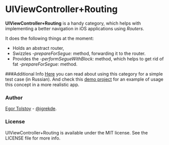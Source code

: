 # UIViewController+Routing

**UIViewController+Routing** is a handy category, which helps with implementing a better navigation in iOS applications using *Routers*.

It does the following things at the moment:
- Holds an abstract router,
- Swizzles *-prepareForSegue:* method, forwarding it to the router.
- Provides the *-performSegueWithBlock:* method, which helps to get rid of fat *-prepareForSegue:* method.

###Additional Info
[Here] you can read about using this category for a simple test case (in Russian). And check this [demo project] for an example of usage this concept in a more realistic app.

### Author
[Egor Tolstoy] - [@igrekde].

### License
UIViewController+Routing is available under the MIT license. See the LICENSE file for more info.

[Here]:http://etolstoy.ru/slim-routers/
[demo project]:https://github.com/igrekde/MultipleStoryboardsSample
[Egor Tolstoy]:http://etolstoy.ru
[@igrekde]:http://twitter.com/igrekde
